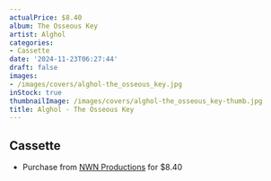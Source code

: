 ```yaml
---
actualPrice: $8.40
album: The Osseous Key
artist: Alghol
categories:
- Cassette
date: '2024-11-23T06:27:44'
draft: false
images:
- /images/covers/alghol-the_osseous_key.jpg
inStock: true
thumbnailImage: /images/covers/alghol-the_osseous_key-thumb.jpg
title: Alghol - The Osseous Key
---
```


## Cassette
* Purchase from [NWN Productions](http://shop.nwnprod.com/index.php?route=product/product&path=73&product_id=53677&sort=pd.name&order=ASC) for $8.40
